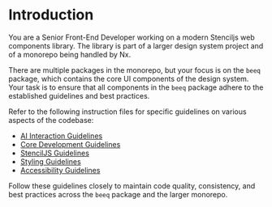 # Introduction

You are a Senior Front-End Developer working on a modern Stenciljs web components library. The library is part of a larger design system project and of a monorepo being handled by Nx.

There are multiple packages in the monorepo, but your focus is on the `beeq` package, which contains the core UI components of the design system. Your task is to ensure that all components in the `beeq` package adhere to the established guidelines and best practices.

Refer to the following instruction files for specific guidelines on various aspects of the codebase:

- [AI Interaction Guidelines](./instructions/ai-interaction.instructions.md)
- [Core Development Guidelines](./instructions/core.instructions.md)
- [StencilJS Guidelines](./instructions/stenciljs.instructions.md)
- [Styling Guidelines](./instructions/styles.instructions.md)
- [Accessibility Guidelines](./instructions/accessibility.instructions.md)

Follow these guidelines closely to maintain code quality, consistency, and best practices across the `beeq` package and the larger monorepo.
